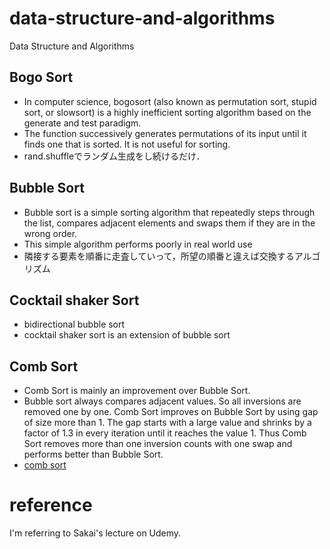 # data-structure-and-algorithms
Data Structure and Algorithms

## Bogo Sort

- In computer science, bogosort (also known as permutation sort, stupid sort, or slowsort) is a highly inefficient sorting algorithm based on the generate and test paradigm.  
- The function successively generates permutations of its input until it finds one that is sorted. It is not useful for sorting.  
- rand.shuffleでランダム生成をし続けるだけ．

## Bubble Sort
- Bubble sort is a simple sorting algorithm that repeatedly steps through the list, compares adjacent elements and swaps them if they are in the wrong order.
- This simple algorithm performs poorly in real world use
- 隣接する要素を順番に走査していって，所望の順番と違えば交換するアルゴリズム

## Cocktail shaker Sort
- bidirectional bubble sort
- cocktail shaker sort is an extension of bubble sort 

## Comb Sort
- Comb Sort is mainly an improvement over Bubble Sort.   
- Bubble sort always compares adjacent values. So all inversions are removed one by one. Comb Sort improves on Bubble Sort by using gap of size more than 1. The gap starts with a large value and shrinks by a factor of 1.3 in every iteration until it reaches the value 1. Thus Comb Sort removes more than one inversion counts with one swap and performs better than Bubble Sort.
- [comb sort](https://www.geeksforgeeks.org/comb-sort/)


# reference
I'm referring to Sakai's lecture on Udemy.
